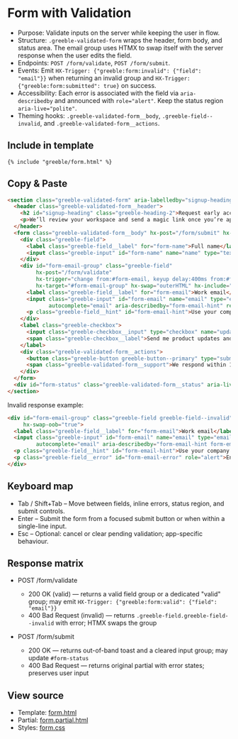 # Form with Validation

- Purpose: Validate inputs on the server while keeping the user in flow.
- Structure: `.greeble-validated-form` wraps the header, form body, and status area. The email group
  uses HTMX to swap itself with the server response when the user edits the field.
- Endpoints: `POST /form/validate`, `POST /form/submit`.
- Events: Emit `HX-Trigger: {"greeble:form:invalid": {"field": "email"}}` when returning an
  invalid group and `HX-Trigger: {"greeble:form:submitted": true}` on success.
- Accessibility: Each error is associated with the field via `aria-describedby` and announced with
  `role="alert"`. Keep the status region `aria-live="polite"`.
- Theming hooks: `.greeble-validated-form__body`, `.greeble-field--invalid`, and
  `.greeble-validated-form__actions`.

## Include in template

```jinja
{% include "greeble/form.html" %}
```

## Copy & Paste

```html
<section class="greeble-validated-form" aria-labelledby="signup-heading">
  <header class="greeble-validated-form__header">
    <h2 id="signup-heading" class="greeble-heading-2">Request early access</h2>
    <p>We’ll review your workspace and send a magic link once you’re approved.</p>
  </header>
  <form class="greeble-validated-form__body" hx-post="/form/submit" hx-target="#form-status" hx-swap="innerHTML">
    <div class="greeble-field">
      <label class="greeble-field__label" for="form-name">Full name</label>
      <input class="greeble-input" id="form-name" name="name" type="text" autocomplete="name" required />
    </div>
    <div id="form-email-group" class="greeble-field"
         hx-post="/form/validate"
         hx-trigger="change from:#form-email, keyup delay:400ms from:#form-email, blur from:#form-email"
         hx-target="#form-email-group" hx-swap="outerHTML" hx-include="#form-email">
      <label class="greeble-field__label" for="form-email">Work email</label>
      <input class="greeble-input" id="form-email" name="email" type="email"
             autocomplete="email" aria-describedby="form-email-hint" required />
      <p class="greeble-field__hint" id="form-email-hint">Use your company domain for faster approval.</p>
    </div>
    <label class="greeble-checkbox">
      <input class="greeble-checkbox__input" type="checkbox" name="updates" value="1" checked />
      <span class="greeble-checkbox__label">Send me product updates and launch resources.</span>
    </label>
    <div class="greeble-validated-form__actions">
      <button class="greeble-button greeble-button--primary" type="submit">Request access</button>
      <span class="greeble-validated-form__support">We respond within 1–2 business days.</span>
    </div>
  </form>
  <div id="form-status" class="greeble-validated-form__status" aria-live="polite"></div>
</section>
```

Invalid response example:

```html
<div id="form-email-group" class="greeble-field greeble-field--invalid" role="group"
     hx-swap-oob="true">
  <label class="greeble-field__label" for="form-email">Work email</label>
  <input class="greeble-input" id="form-email" name="email" type="email"
         autocomplete="email" aria-describedby="form-email-hint form-email-error" aria-invalid="true" required />
  <p class="greeble-field__hint" id="form-email-hint">Use your company domain for faster approval.</p>
  <p class="greeble-field__error" id="form-email-error" role="alert">Enter a valid work email.</p>
</div>
```

## Keyboard map

- Tab / Shift+Tab – Move between fields, inline errors, status region, and submit controls.
- Enter – Submit the form from a focused submit button or when within a single-line input.
- Esc – Optional: cancel or clear pending validation; app-specific behaviour.

## Response matrix

- POST /form/validate
  - 200 OK (valid) — returns a valid field group or a dedicated "valid" group; may emit `HX-Trigger: {"greeble:form:valid": {"field": "email"}}`
  - 400 Bad Request (invalid) — returns `.greeble-field.greeble-field--invalid` with error; HTMX swaps the group

- POST /form/submit
  - 200 OK — returns out-of-band toast and a cleared input group; may update `#form-status`
  - 400 Bad Request — returns original partial with error states; preserves user input

## View source

- Template: [form.html](https://github.com/Bakobiibizo/greeble/blob/main/packages/greeble_components/components/form-validated/templates/form.html)
- Partial: [form.partial.html](https://github.com/Bakobiibizo/greeble/blob/main/packages/greeble_components/components/form-validated/templates/form.partial.html)
- Styles: [form.css](https://github.com/Bakobiibizo/greeble/blob/main/packages/greeble_components/components/form-validated/static/form.css)
